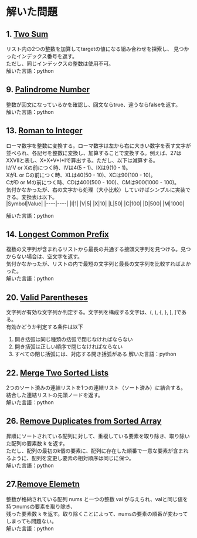 # 解いた問題
## 1. <a href="https://leetcode.com/problems/two-sum/">Two Sum</a>
リスト内の2つの整数を加算してtargetの値になる組み合わせを探索し、
見つかったインデックス番号を返す。<br>
ただし、同じインデックスの整数は使用不可。<br>
解いた言語：python

## 9. <a href="https://leetcode.com/problems/palindrome-number/">Palindrome Number</a>
整数が回文になっているかを確認し、回文ならtrue、違うならfalseを返す。<br>
解いた言語：python

## 13. <a href="https://leetcode.com/problems/roman-to-integer/description/">Roman to Integer</a>
ローマ数字を整数に変換する。ローマ数字は左から右に大きい数字を表す文字が並べられ、各記号を整数に変換し、加算することで変換する。例えば、27はXXVIIと表し、X+X+V+I+Iで算出する。ただし、以下は減算する。<br>
IがV or Xの前につく時、IVは4(5 - 1)、IXは9(10 - 1)。<br>
XがL or Cの前につく時、XLは40(50 - 10)、XCは90(100 - 10)。<br>
CがD or Mの前につく時、CDは400(500 - 100)、CMは900(1000 - 100)。<br>
気付かなかったが、右の文字から処理（大小比較）していけばシンプルに実装できる。変換表は以下。<br>
|Symbol|Value|
|----|----|
|I|1|
|V|5|
|X|10|
|L|50|
|C|100|
|D|500|
|M|1000|

解いた言語：python

## 14. <a href="https://leetcode.com/problems/longest-common-prefix/description/">Longest Common Prefix
</a>
複数の文字列が含まれるリストから最長の共通する接頭文字列を見つける。見つからない場合は、空文字を返す。<br>
気付かなかったが、リストの内で最短の文字列と最長の文字列を比較すればよかった。<br>
解いた言語：python

## 20. <a href="https://leetcode.com/problems/valid-parentheses/description/?source=submission-noac">Valid Parentheses</a>
文字列が有効な文字列か判定する。文字列を構成する文字は、(, ), {, }, [, ]である。<br>
有効かどうか判定する条件は以下<br>
1. 開き括弧は同じ種類の括弧で閉じなければならない
1. 開き括弧は正しい順序で閉じなければならない
1. すべての閉じ括弧には、対応する開き括弧がある
解いた言語：python

## 22. <a href="https://leetcode.com/problems/merge-two-sorted-lists/description/">Merge Two Sorted Lists</a>
2つのソート済みの連結リストを1つの連結リスト（ソート済み）に結合する。<br>
結合した連結リストの先頭ノードを返す。<br>
解いた言語：python

## 26. <a href="https://leetcode.com/problems/remove-duplicates-from-sorted-array/">Remove Duplicates from Sorted Array</a>
昇順にソートされている配列に対して、重複している要素を取り除き、取り除いた配列の要素数 k を返す。<br>
ただし、配列の最初のk個の要素に、配列に存在した順番で一意な要素が含まれるように、配列を変更し要素の相対順序は同じに保つ。<br>
解いた言語：python

## 27.<a href="https://leetcode.com/problems/remove-element/">Remove Elemetn</a>
整数が格納されている配列 nums と一つの整数 val が与えられ、valと同じ値を持つnumsの要素を取り除き、<br>
残った要素数 k を返す。取り除くことによって、numsの要素の順番が変わってしまっても問題ない。<br>
解いた言語：python
